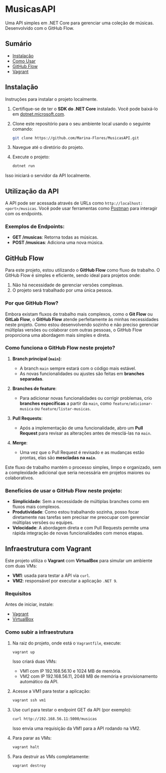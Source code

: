 # MusicasAPI

Uma API simples em .NET Core para gerenciar uma coleção de músicas. Desenvolvido com o GitHub Flow.

## Sumário

- [Instalação](#instalação)
- [Como Usar](#utilização-da-api)
- [GitHub Flow](#github-flow)
- [Vagrant](#infraestrutura-com-vagrant)

## Instalação

Instruções para instalar o projeto localmente.

1. Certifique-se de ter o **SDK do .NET Core** instalado. Você pode baixá-lo em [dotnet.microsoft.com](https://dotnet.microsoft.com/download).
2. Clone este repositório para o seu ambiente local usando o seguinte comando:

    ```bash
    git clone https://github.com/Marina-Flores/MusicasAPI.git
    ```

3. Navegue até o diretório do projeto.
4. Execute o projeto:

    ```bash
    dotnet run
    ```

Isso iniciará o servidor da API localmente.

## Utilização da API

A API pode ser acessada através de URLs como `http://localhost:<port>/musicas`. Você pode usar ferramentas como [Postman](https://www.postman.com/downloads/) para interagir com os endpoints.

### Exemplos de Endpoints:

- **GET /musicas**: Retorna todas as músicas.
- **POST /musicas**: Adiciona uma nova música.
 
## GitHub Flow

Para este projeto, estou utilizando o **GitHub Flow** como fluxo de trabalho. O GitHub Flow é simples e eficiente, sendo ideal para projetos onde:

1. Não há necessidade de gerenciar versões complexas.
2. O projeto será trabalhado por uma única pessoa.

### Por que GitHub Flow?

Embora existam fluxos de trabalho mais complexos, como o **Git Flow** ou **GitLab Flow**, o **GitHub Flow** atende perfeitamente às minhas necessidades neste projeto. Como estou desenvolvendo sozinho e não preciso gerenciar múltiplas versões ou colaborar com outras pessoas, o GitHub Flow proporciona uma abordagem mais simples e direta.

### Como funciona o GitHub Flow neste projeto?

1. **Branch principal (`main`)**:
   - A branch `main` sempre estará com o código mais estável.
   - As novas funcionalidades ou ajustes são feitas em **branches separadas**.

2. **Branches de feature**:
   - Para adicionar novas funcionalidades ou corrigir problemas, crio **branches específicas** a partir da `main`, como `feature/adicionar-musica` ou `feature/listar-musicas`.
   
3. **Pull Requests**:
   - Após a implementação de uma funcionalidade, abro um **Pull Request** para revisar as alterações antes de mesclá-las na `main`.

4. **Merge**:
   - Uma vez que o Pull Request é revisado e as mudanças estão prontas, elas são **mescladas na `main`**.

Este fluxo de trabalho mantém o processo simples, limpo e organizado, sem a complexidade adicional que seria necessária em projetos maiores ou colaborativos.

### Benefícios de usar o GitHub Flow neste projeto:

- **Simplicidade**: Sem a necessidade de múltiplas branches como em fluxos mais complexos.
- **Produtividade**: Como estou trabalhando sozinha, posso focar diretamente nas tarefas sem precisar me preocupar com gerenciar múltiplas versões ou equipes.
- **Velocidade**: A abordagem direta e com Pull Requests permite uma rápida integração de novas funcionalidades com menos etapas.

## Infraestrutura com Vagrant

Este projeto utiliza o **Vagrant** com **VirtualBox** para simular um ambiente com duas VMs:

- **VM1**: usada para testar a API via `curl`.
- **VM2**: responsável por executar a aplicação `.NET 9`.

### Requisitos

Antes de iniciar, instale:

- [Vagrant](https://developer.hashicorp.com/vagrant/downloads)
- [VirtualBox](https://www.virtualbox.org/wiki/Downloads)

### Como subir a infraestrutura

1. Na raiz do projeto, onde está o `Vagrantfile`, execute:

   ```bash
   vagrant up
   ```
    Isso criará duas VMs:
    
    - VM1 com IP 192.168.56.10 e 1024 MB de memória.
    - VM2 com IP 192.168.56.11, 2048 MB de memória e provisionamento automático da API.

2. Acesse a VM1 para testar a aplicação:

   ```bash
   vagrant ssh vm1
   ```
   
3. Use curl para testar o endpoint GET da API (por exemplo):

   ```bash
   curl http://192.168.56.11:5000/musicas
   ```

   Isso envia uma requisição da VM1 para a API rodando na VM2.

4. Para parar as VMs:
   
   ```bash
   vagrant halt
   ```

5. Para destruir as VMs completamente:

   ```bash
   vagrant destroy
   ```

